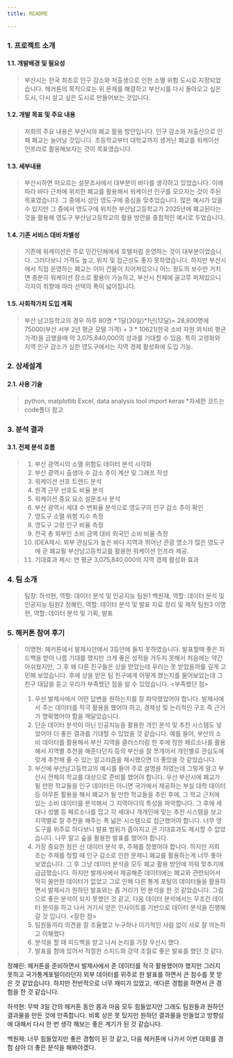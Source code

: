 ```yaml
---
title: README

---
```


### 1. 프로젝트 소개
#### 1.1. 개발배경 및 필요성
> 부산시는 한국 최초로 인구 감소와 저출생으로 인한 소멸 위험 도시로 지정되었습니다. 헤커톤의 목적으로는 위 문제를 해결하고 부산시를 다시 돌아오고 싶은 도시, 다시 살고 싶은 도시로 만들어보는 것입니다.

#### 1.2. 개발 목표 및 주요 내용
> 저희의 주요 내용은 부산시의 폐교 활용 방안입니다. 인구 감소와 저출산으로 인해 폐교는 늘어날 것입니다. 초등학교부터 대학교까지 생겨난 폐교를 워케이션 인프라로 활용해보자는 것이 목표였습니다.

#### 1.3. 세부내용
> 부산시하면 떠오르는 설문조사에서 대부분이 바다를 생각하고 있었습니다. 이에 따라 바다 근처에 위치한 폐교를 활용해서 워케이션 인구를 모으자는 것이 주된 목표였습니다. 그 중에서 섬인 영도구에 중심을 맞추었습니다. 많은 예시가 있을 수 있지만 그 중에서 영도구에 위치한 부산남고등학교가 2025년에 폐교된다는 것을 활용해 영도구 부산남고등학교의 활용 방안을 중점적인 예시로 두었습니다.

#### 1.4. 기존 서비스 대비 차별성
> 기존에 워케이션은 주로 민간단체에세 호텔처럼 운영하는 것이 대부분이었습니다. 그러다보니 가격도 높고, 위치 및 접근성도 좋지 못하였습니다. 하지만 부산시에서 직접 운영하는 폐교는 이미 건물이 지어져있으니 어느 정도의 보수만 거치면 충분히 워케이션 장소로 활용이 가능하고, 부산시 전체에 골고루 퍼져있으니 각자의 취향에 따라 선택의 폭이 넓어집니다.

#### 1.5. 사회적가치 도입 계획
> 부산 남고등학교의 경우 하루 80명 * 1달(30일)*1년(12달)= 28,800명에 75000(부산 서부 2년 평균 모텔 가격) + 3 * 10621(한국 소비 자원 외식비 평균 가격)을 곱했을때 약 3,075,840,000의 성과를 기대할 수 있음. 특히 고령화와 지역 인구 감소가 심한 영도구에서는 지역 경제 활성화에 도입 가능. 


### 2. 상세설계

#### 2.1. 사용 기술
> python, matplotlib
> Excel, data analysis tool
> import keras
> *자세한 코드는 code폴더 참고

### 3. 분석 결과
#### 3.1. 전체 분석 흐름
> 1. 부산 광역시의 소멸 위험도 데이터 분석 시각화
> 2. 부산 광역시 출생아 수 감소 추이 계산 및 그래프 작성
> 3. 워케이션 선호 트렌드 분석
> 4. 원격 근무 선호도 비율 분석
> 5. 워케이션 중요 요소 설문조사 분석
> 6. 부산 광역시 세대 수 변화율 분석으로 영도구의 인구 감소 추이 확인
> 7. 영도구 소멸 위험 지수 측정
> 8. 영도구 고령 인구 비율 측정
> 9. 전국 총 외부인 소비 금액 대비 외국인 소비 비율 측정
> 10. IDEA제시: 외부 관심도가 높은 바다 지역과 뛰어난 관광 명소가 많은 영도구에 곧 폐교될 부산남고등학교를 활용한 워케이션 인프라 제공.
> 11. 기대효과 제시: 연 평균 3,075,840,000의 지역 경제 활성화 효과



### 4. 팀 소개
> 팀장: 하석현, 역할: 데이터 분석 및 인공지능 
> 팀원1 백원재, 역할: 데이터 분석 및 인공지능
> 팀원2 정혜린, 역할: 데이터 분석 및 발표 자료 정리 및 제작
> 팀원3 이명현, 역할: 데이터 분석 및 기획, 발표

### 5. 해커톤 참여 후기
> 이명현: 헤커톤에서 발제사안에서 3등안에 들지 못하였습니다. 발표할때 좋은 피드백을 받아 나름 기대를 했지만 크게 좋은 성적을 거두지 못해서 처음에는 약간 아쉬웠지만, 그 후 왜 다른 친구들은 상을 받았는데 우리는 못 받았을까를 깊게 고민해 보았습니다. 후에 상을 받은 팀 친구에게 어떻게 했는지를 물어보았는데 그 친구 대답을 듣고 우리가 부족했던 점을 알 수 있었습니다. 
> <부족했던 점>
> 1. 우선 발제사에서 어떤 답변을 원하는지를 잘 파악했었어야 합니다. 발제사에서 주는 데이터를 적극 활용을 했어야 하고, 경제성 및 논리적인 구조 즉 근거가 명확했어야 함을 깨달았습니다.
> 2. 단순 데이터 분석이 아닌 인공지능을 활용한 개인 분석 및 추천 시스템도 넣었어야 더 좋은 결과를 기대할 수 있었을 것 같습니다. 예를 들어, 부산의 소비 데이터를 활용해서 부산 지역을 클러스터링 한 후에 정한 페르소나를 활용해서 지역별 추천을 해준다던지 등의 부산을 잘 쪼개어서 개인별로 관심도에 맞게 추천해 줄 수 있는 알고리즘을 제시했으면 더 좋았을 것 같았습니다. 
> 3. 부산에 부산남고등학교의 예시를 들어 주로 설명을 하였는데 그렇게 말고 부산시 전체의 학교를 대상으로 준비를 했어야 합니다. 우선 부산시에 폐교가 될 만한 학교들을 인구 데이터든 아니면 국가에서 제공하는 부실 대학 데이터 등 아무튼 활용을 해서 폐교가 될 만한 학교들을 추린 후에, 그 학교 근처에 있는 소비 데이터를 분석해서 그 지역마다의 특성을 파악합니다. 그 후에 세대나 성별 등 페르소나를 잡고 각 세대나 개개인에 맞는 추천 시스템을 보고 지역별로 잘 추천을 해주는 폭 넓은 시스템으로 접근했어야 합니다. 너무 영도구를 위주로 하다보니 발표 범위가 좁아지고 큰 기대효과도 제시할 수 없었습니다. 나무 말고 숲을 활용한 발표를 했어야 합니다.
> 4. 가장 중요한 점은 선 데이터 분석 후, 주제를 정했어야 합니다. 하지만 저희 조는 주제를 정할 때 인구 감소로 인한 문제니 폐교를 활용하는게 너무 좋아보였습니다. 그 후 그냥 데이터 분석을 모두 폐교 활용 방안에 끼워 맞추기에 급급했습니다. 하지만 발제사에서 제공해준 데이터에는 폐교와 관련되어서 딱히 쓸만한 데이터가 없었고 그로 인해 다른 통계 포털의 데이터들을 활용하면서 발제사가 원하던 발표와는 좀 거리가 먼 분석을 한 것 같았습니다. 그럼으로 좋은 분석이 되지 못했던 것 같고, 다음 데이터 분석에서는 무조건 데이터 분석을 하고 나서 거기서 얻은 인사이트를 기반으로 데이터 분석을 진행해갈 것 입니다.
> <잘한 점>
> 1. 팀원들끼리 의견을 잘 조율했고 누구하나 이기적인 사람 없이 서로 잘 의논하고 이해했다
> 2. 분석을 할 때 피드백을 받고 나서 논리를 가장 우선시 했다.
> 3. 발표를 함에 있어서 적절한 스피드와 강약 조절로 좋은 발표를 했던 것 같다.

정혜린: 헤커톤을 준비하면서 발제사에서 준 데이터를 적극 활용했어야 했지만 그러지 못하고 국가통계포털이라던지 외부 데이터를 위주로 한 발표를 하면서 큰 점수를 못 받은 것 같았습니다. 하지만 전반적으로 너무 재미가 있었고, 색다른 경험을 하면서 큰 경험을 한 것 같습니다.

하석현: 무박 3일 간의 헤커톤 동안 몸과 마음 모두 힘들었지만 그래도 팀원들과 원하던 결과물을 만든 것에 만족합니다. 비록 상은 못 탔지만 원하던 결과물을 만들었고 방향성에 대해서 다시 한 번 생각 해보는 좋은 계기가 된 것 같습니다.

백원재: 너무 힘들었지만 좋은 경험이 된 것 같고, 다음 헤커톤에 나가서 이번 대회를 경험 삼아 더 좋은 분석을 해봐야겠다.
